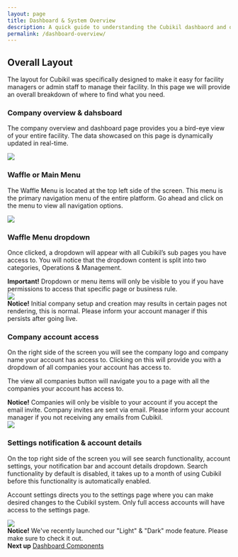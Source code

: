 ```yaml
---
layout: page
title: Dashboard & System Overview
description: A quick guide to understanding the Cubikil dashbaord and overall layout.
permalink: /dashboard-overview/
---
```


<h2 class="mb-3 fs-2">Overall Layout</h2>

<p class="lead mb-4">The layout for Cubikil was specifically designed to make it easy for facility managers or admin staff to manage their facility. In this page we will provide an overall breakdown of where to find what you need. </p>

<h3 class="mb-3 fs-4" id="CompantDashboard">Company overview & dahsboard</h3>

<p class="mb-4 lead">The company overview and dashboard page provides you a bird-eye view of your entire facility. The data showcased on this page is dynamically updated in real-time.</p>

<img src="https://assets.cubikil.com/frontend/documentation/dashboard-view.jpeg" class="w-100 img-fluid rounded-3 shadow-sm mb-4" />

<h3 class="mb-3 fs-4" id="WaffleMenu">Waffle or Main Menu</h3>

<p class="mb-4 lead">The Waffle Menu is located at the top left side of the screen. This menu is the primary navigation menu of the entire platform. Go ahead and click on the menu to view all navigation options. </p>

<img src="https://assets.cubikil.com/frontend/documentation/waffle-menu-small.jpeg" class="w-100 img-fluid rounded-3 shadow-sm mb-4" />

<h3 class="mb-3 fs-4" id="WaffleDropdown">Waffle Menu dropdown</h3>

<p class="mb-4 lead">Once clicked, a dropdown will appear with all Cubikil’s sub pages you have access to. You will notice that the dropdown content is split into two categories, Operations & Management.</p>

<div class="alert bg-grad-2 text-white mb-4" role="alert">
<i class="fa-solid fa-circle-exclamation"></i>
  <b class="mx-2">Important!</b>
Dropdown or menu items will only be visible to you if you have permissions to access that specific page or business rule. 
</div>

<img src="https://assets.cubikil.com/frontend/documentation/waffle-menu-expand.jpeg" class="w-50 img-fluid rounded-3 shadow-sm mb-4" />

<div class="alert bg-warning text-dark mb-5" role="alert">
<i class="fa-solid fa-circle-exclamation"></i>
  <b class="mx-2">Notice!</b>
Initial company setup and creation may results in certain pages not rendering, this is normal. Please inform your account manager if this persists after going live. 
</div>

<h3 class="mb-3 fs-4" id="AccountAccess">Company account access</h3>

<p class="lead">On the right side of the screen you will see the company logo and company name your account has access to. Clicking on this will provide you with a dropdown of all companies your account has access to.</p>
<p class="mb-4 lead">The view all companies button will navigate you to a page with all the companies your account has access to.</p>

<div class="alert bg-warning text-dark mb-4" role="alert">
<i class="fa-solid fa-circle-exclamation"></i>
  <b class="mx-2">Notice!</b>
Companies will only be visible to your account if you accept the email invite. Company invites are sent via email. Please inform your account manager if you not receiving any emails from Cubikil. 
</div>
<img src="https://assets.cubikil.com/frontend/documentation/account-dropdown.jpeg" class="w-50 img-fluid rounded-3 shadow-sm mb-4" />

<h3 class="mb-3 fs-4" id="AccountAccess" id="SettingsUserDropdown">Settings notification & account details</h3>
<p class="lead">On the top right side of the screen you will see search functionality, account settings, your notification bar and account details dropdown. Search functionality by default is disabled, it takes up to a month of using Cubikil before this functionality is automatically enabled. </p>
<p class="mb-4 lead">Account settings directs you to the settings page where you can make desired changes to the Cubikil system. Only full access accounts will have access to the settings page.</p>

<img src="https://assets.cubikil.com/frontend/documentation/user-dropdown.jpeg" class="w-50 img-fluid rounded-3 shadow-sm mb-4" />
<div class="alert bg-warning text-dark mb-5" role="alert">
<i class="fa-solid fa-circle-exclamation"></i>
  <b class="mx-2">Notice!</b>
We've recently launched our "Light" & "Dark" mode feature. Please make sure to check it out. 
</div>

<div class="bg-light rounded-3 p-3 d-flex flex-row justify-content-between">
<b>Next up</b>
<span>
<a href="{{ "/dashboard-components/" | relative_url }}" class="text-decoration-none fw-bold">Dashboard Components</a>
</span>
</div>